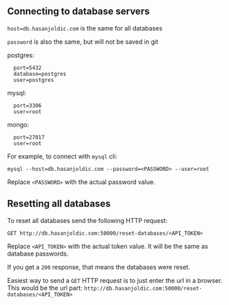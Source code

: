 ## Connecting to database servers

`host=db.hasanjoldic.com` is the same for all databases

`password` is also the same, but will not be saved in git

postgres:

```
  port=5432
  database=postgres
  user=postgres
```

mysql:

```
  port=3306
  user=root
```

mongo:

```
  port=27017
  user=root
```

For example, to connect with `mysql` cli:

```
mysql --host=db.hasanjoldic.com --password=<PASSWORD> --user=root
```

Replace `<PASSWORD>` with the actual password value.

## Resetting all databases

To reset all databases send the following HTTP request:

```
GET http://db.hasanjoldic.com:50000/reset-databases/<API_TOKEN>
```

Replace `<API_TOKEN>` with the actual token value. It will be the same as database passwords.

If you get a `200` response, that means the databases were reset.

Easiest way to send a `GET` HTTP request is to just enter the url in a browser.
This would be the url part: `http://db.hasanjoldic.com:50000/reset-databases/<API_TOKEN>`
